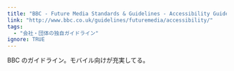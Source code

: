 ```yaml
---
title: "BBC - Future Media Standards & Guidelines - Accessibility Guidelines v2.0"
link: "http://www.bbc.co.uk/guidelines/futuremedia/accessibility/"
tags:
  - "会社・団体の独自ガイドライン"
ignore: TRUE
---
```


BBC のガイドライン。モバイル向けが充実してる。
